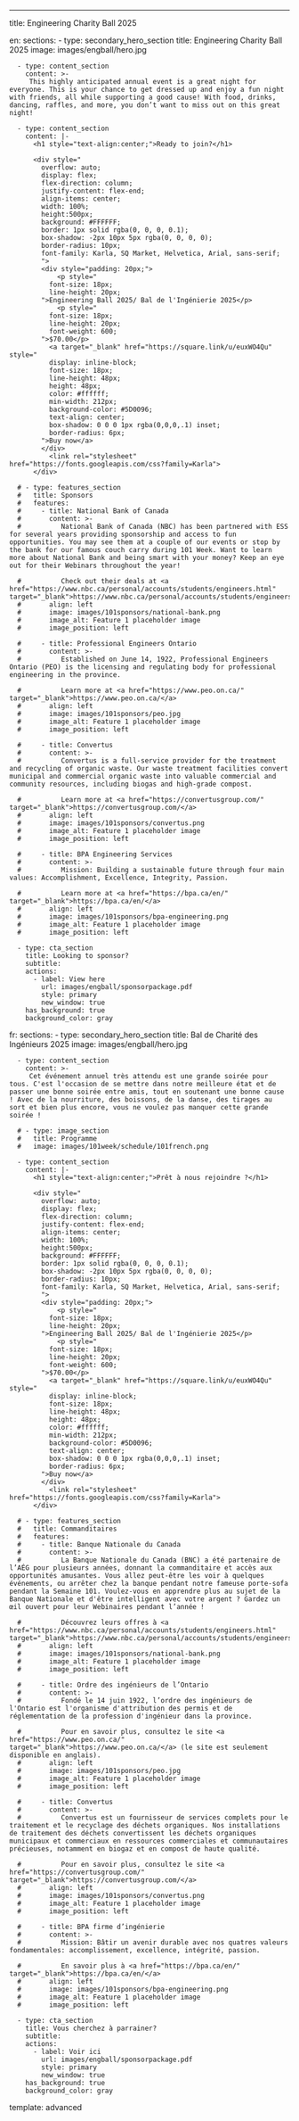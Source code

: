 ---
title: Engineering Charity Ball 2025

en: 
   sections: 
      - type: secondary_hero_section
        title: Engineering Charity Ball 2025
        image: images/engball/hero.jpg

      - type: content_section
        content: >-
         This highly anticipated annual event is a great night for everyone. This is your chance to get dressed up and enjoy a fun night with friends, all while supporting a good cause! With food, drinks, dancing, raffles, and more, you don’t want to miss out on this great night!

      - type: content_section
        content: |- 
          <h1 style="text-align:center;">Ready to join?</h1>

          <div style="
            overflow: auto;
            display: flex;
            flex-direction: column;
            justify-content: flex-end;
            align-items: center;
            width: 100%;
            height:500px;
            background: #FFFFFF;
            border: 1px solid rgba(0, 0, 0, 0.1);
            box-shadow: -2px 10px 5px rgba(0, 0, 0, 0);
            border-radius: 10px;
            font-family: Karla, SQ Market, Helvetica, Arial, sans-serif;
            ">
            <div style="padding: 20px;">
                <p style="
              font-size: 18px;
              line-height: 20px;
            ">Engineering Ball 2025/ Bal de l'Ingénierie 2025</p>
                <p style="
              font-size: 18px;
              line-height: 20px;
              font-weight: 600;
            ">$70.00</p>
              <a target="_blank" href="https://square.link/u/euxWO4Qu" style="
              display: inline-block;
              font-size: 18px;
              line-height: 48px;
              height: 48px;
              color: #ffffff;
              min-width: 212px;
              background-color: #5D0096;
              text-align: center;
              box-shadow: 0 0 0 1px rgba(0,0,0,.1) inset;
              border-radius: 6px;
            ">Buy now</a>
            </div>
              <link rel="stylesheet" href="https://fonts.googleapis.com/css?family=Karla">
          </div>

      # - type: features_section
      #   title: Sponsors
      #   features:
      #     - title: National Bank of Canada
      #       content: >-
      #          National Bank of Canada (NBC) has been partnered with ESS for several years providing sponsorship and access to fun opportunities. You may see them at a couple of our events or stop by the bank for our famous couch carry during 101 Week. Want to learn more about National Bank and being smart with your money? Keep an eye out for their Webinars throughout the year!

      #          Check out their deals at <a href="https://www.nbc.ca/personal/accounts/students/engineers.html" target="_blank">https://www.nbc.ca/personal/accounts/students/engineers.html</a>
      #       align: left
      #       image: images/101sponsors/national-bank.png
      #       image_alt: Feature 1 placeholder image
      #       image_position: left

      #     - title: Professional Engineers Ontario
      #       content: >-
      #          Established on June 14, 1922, Professional Engineers Ontario (PEO) is the licensing and regulating body for professional engineering in the province. 

      #          Learn more at <a href="https://www.peo.on.ca/" target="_blank">https://www.peo.on.ca/</a>
      #       align: left
      #       image: images/101sponsors/peo.jpg
      #       image_alt: Feature 1 placeholder image
      #       image_position: left
          
      #     - title: Convertus
      #       content: >-
      #          Convertus is a full-service provider for the treatment and recycling of organic waste. Our waste treatment facilities convert municipal and commercial organic waste into valuable commercial and community resources, including biogas and high-grade compost.

      #          Learn more at <a href="https://convertusgroup.com/" target="_blank">https://convertusgroup.com/</a>
      #       align: left
      #       image: images/101sponsors/convertus.png
      #       image_alt: Feature 1 placeholder image
      #       image_position: left

      #     - title: BPA Engineering Services
      #       content: >-
      #          Mission: Building a sustainable future through four main values: Accomplishment, Excellence, Integrity, Passion. 

      #          Learn more at <a href="https://bpa.ca/en/" target="_blank">https://bpa.ca/en/</a>
      #       align: left
      #       image: images/101sponsors/bpa-engineering.png
      #       image_alt: Feature 1 placeholder image
      #       image_position: left

      - type: cta_section
        title: Looking to sponsor?
        subtitle: 
        actions:
          - label: View here
            url: images/engball/sponsorpackage.pdf
            style: primary
            new_window: true
        has_background: true
        background_color: gray 

fr: 
   sections:
      - type: secondary_hero_section
        title: Bal de Charité des Ingénieurs 2025
        image: images/engball/hero.jpg

      - type: content_section
        content: >-
         Cet événement annuel très attendu est une grande soirée pour tous. C'est l'occasion de se mettre dans notre meilleure état et de passer une bonne soirée entre amis, tout en soutenant une bonne cause ! Avec de la nourriture, des boissons, de la danse, des tirages au sort et bien plus encore, vous ne voulez pas manquer cette grande soirée !

      # - type: image_section
      #   title: Programme
      #   image: images/101week/schedule/101french.png

      - type: content_section
        content: |- 
          <h1 style="text-align:center;">Prêt à nous rejoindre ?</h1>

          <div style="
            overflow: auto;
            display: flex;
            flex-direction: column;
            justify-content: flex-end;
            align-items: center;
            width: 100%;
            height:500px;
            background: #FFFFFF;
            border: 1px solid rgba(0, 0, 0, 0.1);
            box-shadow: -2px 10px 5px rgba(0, 0, 0, 0);
            border-radius: 10px;
            font-family: Karla, SQ Market, Helvetica, Arial, sans-serif;
            ">
            <div style="padding: 20px;">
                <p style="
              font-size: 18px;
              line-height: 20px;
            ">Engineering Ball 2025/ Bal de l'Ingénierie 2025</p>
                <p style="
              font-size: 18px;
              line-height: 20px;
              font-weight: 600;
            ">$70.00</p>
              <a target="_blank" href="https://square.link/u/euxWO4Qu" style="
              display: inline-block;
              font-size: 18px;
              line-height: 48px;
              height: 48px;
              color: #ffffff;
              min-width: 212px;
              background-color: #5D0096;
              text-align: center;
              box-shadow: 0 0 0 1px rgba(0,0,0,.1) inset;
              border-radius: 6px;
            ">Buy now</a>
            </div>
              <link rel="stylesheet" href="https://fonts.googleapis.com/css?family=Karla">
          </div>
        
      # - type: features_section
      #   title: Commanditaires
      #   features:
      #     - title: Banque Nationale du Canada
      #       content: >-
      #          La Banque Nationale du Canada (BNC) a été partenaire de l’AÉG pour plusieurs années, donnant la commanditaire et accès aux opportunités amusantes. Vous allez peut-être les voir à quelques événements, ou arrêter chez la banque pendant notre fameuse porte-sofa pendant la Semaine 101. Voulez-vous en apprendre plus au sujet de la Banque Nationale et d'être intelligent avec votre argent ? Gardez un œil ouvert pour leur Webinaires pendant l’année !

      #          Découvrez leurs offres à <a href="https://www.nbc.ca/personal/accounts/students/engineers.html" target="_blank">https://www.nbc.ca/personal/accounts/students/engineers.html</a>
      #       align: left
      #       image: images/101sponsors/national-bank.png
      #       image_alt: Feature 1 placeholder image
      #       image_position: left
          
      #     - title: Ordre des ingénieurs de l’Ontario
      #       content: >-
      #          Fondé le 14 juin 1922, l’ordre des ingénieurs de l'Ontario est l'organisme d'attribution des permis et de réglementation de la profession d'ingénieur dans la province.

      #          Pour en savoir plus, consultez le site <a href="https://www.peo.on.ca/" target="_blank">https://www.peo.on.ca/</a> (le site est seulement disponible en anglais). 
      #       align: left
      #       image: images/101sponsors/peo.jpg
      #       image_alt: Feature 1 placeholder image
      #       image_position: left

      #     - title: Convertus
      #       content: >-
      #          Convertus est un fournisseur de services complets pour le traitement et le recyclage des déchets organiques. Nos installations de traitement des déchets convertissent les déchets organiques municipaux et commerciaux en ressources commerciales et communautaires précieuses, notamment en biogaz et en compost de haute qualité. 
               
      #          Pour en savoir plus, consultez le site <a href="https://convertusgroup.com/" target="_blank">https://convertusgroup.com/</a>
      #       align: left
      #       image: images/101sponsors/convertus.png
      #       image_alt: Feature 1 placeholder image
      #       image_position: left

      #     - title: BPA firme d’ingénierie
      #       content: >-
      #          Mission: Bâtir un avenir durable avec nos quatres valeurs fondamentales: accomplissement, excellence, intégrité, passion.

      #          En savoir plus à <a href="https://bpa.ca/en/" target="_blank">https://bpa.ca/en/</a>
      #       align: left
      #       image: images/101sponsors/bpa-engineering.png
      #       image_alt: Feature 1 placeholder image
      #       image_position: left
    
      - type: cta_section
        title: Vous cherchez à parrainer?
        subtitle: 
        actions:
          - label: Voir ici
            url: images/engball/sponsorpackage.pdf
            style: primary
            new_window: true
        has_background: true
        background_color: gray      

template: advanced